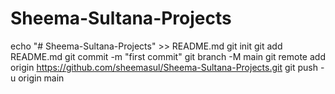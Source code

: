 # Sheema-Sultana-Projects
echo "# Sheema-Sultana-Projects" >> README.md
git init
git add README.md
git commit -m "first commit"
git branch -M main
git remote add origin https://github.com/sheemasul/Sheema-Sultana-Projects.git
git push -u origin main
